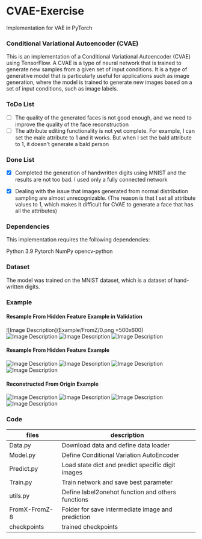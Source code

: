 # CVAE-Exercise
Implementation for VAE in PyTorch

### Conditional Variational Autoencoder (CVAE)
This is an implementation of a Conditional Variational Autoencoder (CVAE) using TensorFlow. A CVAE is a type of neural network that is trained to generate new samples from a given set of input conditions. It is a type of generative model that is particularly useful for applications such as image generation, where the model is trained to generate new images based on a set of input conditions, such as image labels.

### ToDo List

- [ ] The quality of the generated faces is not good enough, and we need to improve the quality of the face reconstruction
- [ ] The attribute editing functionality is not yet complete. For example, I can set the male attribute to 1 and it works. But when I set the bald attribute to 1, it doesn't generate a bald person

### Done List

- [x] Completed the generation of handwritten digits using MNIST and the results are not too bad. I used only a fully connected network
- [x] Dealing with the issue that images generated from normal distribution sampling are almost unrecognizable. (The reason is that I set all attribute values to 1, which makes it difficult for CVAE to generate a face that has all the attributes)


### Dependencies
This implementation requires the following dependencies:

Python 3.9
Pytorch
NumPy
opencv-python

### Dataset
The model was trained on the MNIST dataset, which is a dataset of hand-written digits.

### Example
#### Resample From Hidden Feature Example in Validation
![Image Description](Example/FromZ/0.png =500x600)
![Image Description](Example/FromZ/1.png)
![Image Description](Example/FromZ/2.png)
![Image Description](Example/FromZ/3.png)

#### Resample From Hidden Feature Example
![Image Description](Example/Prediction/0.png)
![Image Description](Example/Prediction/1.png)
![Image Description](Example/Prediction/2.png)
![Image Description](Example/Prediction/3.png)

#### Reconstructed From Origin Example
![Image Description](Example/FromX/0.png)
![Image Description](Example/FromX/1.png)
![Image Description](Example/FromX/2.png)
![Image Description](Example/FromX/3.png)

### Code 
| files | description |
| --- | --- |
| Data.py | Download data and define data loader |
| Model.py | Define Conditional Variation AutoEncoder |
| Predict.py | Load state dict and predict specific digit images |
| Train.py | Train network and save best parameter |
| utils.py | Define label2onehot function and others functions |
| FromX-FromZ-8 | Folder for save intermediate image and prediction |
| checkpoints | trained checkpoints |
